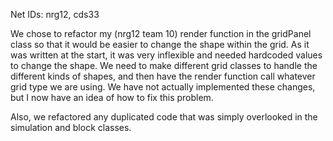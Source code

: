 Net IDs: nrg12, cds33

We chose to refactor my (nrg12 team 10) render function in the gridPanel class so that it would be easier to change the shape within the grid.
As it was written at the start, it was very inflexible and needed hardcoded values to change the shape.  We need to make different grid classes to
handle the different kinds of shapes, and then have the render function call whatever grid type we are using.  We have not actually implemented these changes, but I now have an idea of how to fix this problem.

Also, we refactored any duplicated code that was simply overlooked in the simulation and block classes.